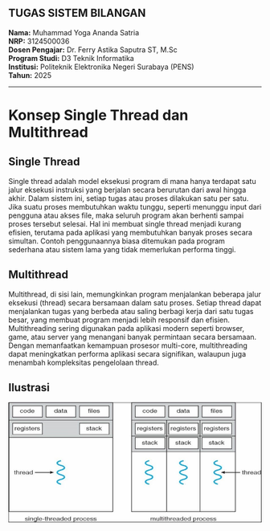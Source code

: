 ## TUGAS SISTEM BILANGAN

**Nama:** Muhammad Yoga Ananda Satria  
**NRP:** 3124500036  
**Dosen Pengajar:** Dr. Ferry Astika Saputra ST, M.Sc  
**Program Studi:** D3 Teknik Informatika  
**Institusi:** Politeknik Elektronika Negeri Surabaya (PENS)  
**Tahun:** 2025  

---

# Konsep Single Thread dan Multithread

## Single Thread

Single thread adalah model eksekusi program di mana hanya terdapat satu jalur eksekusi instruksi yang berjalan secara berurutan dari awal hingga akhir. Dalam sistem ini, setiap tugas atau proses dilakukan satu per satu. Jika suatu proses membutuhkan waktu tunggu, seperti menunggu input dari pengguna atau akses file, maka seluruh program akan berhenti sampai proses tersebut selesai. Hal ini membuat single thread menjadi kurang efisien, terutama pada aplikasi yang membutuhkan banyak proses secara simultan. Contoh penggunaannya biasa ditemukan pada program sederhana atau sistem lama yang tidak memerlukan performa tinggi.

## Multithread

Multithread, di sisi lain, memungkinkan program menjalankan beberapa jalur eksekusi (thread) secara bersamaan dalam satu proses. Setiap thread dapat menjalankan tugas yang berbeda atau saling berbagi kerja dari satu tugas besar, yang membuat program menjadi lebih responsif dan efisien. Multithreading sering digunakan pada aplikasi modern seperti browser, game, atau server yang menangani banyak permintaan secara bersamaan. Dengan memanfaatkan kemampuan prosesor multi-core, multithreading dapat meningkatkan performa aplikasi secara signifikan, walaupun juga menambah kompleksitas pengelolaan thread.

## Ilustrasi

![](https://github.com/Rapprince29/SISOP-2025/blob/a82a6eeea0637607bbe0e4aa789fedf26af9b804/single%20thread%20multi%20thread.png)
